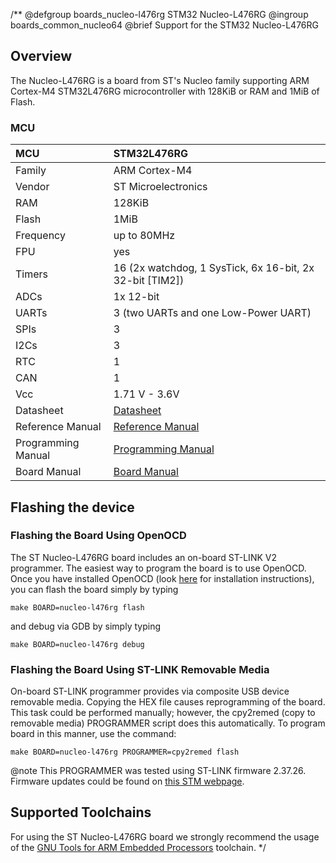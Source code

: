 /**
@defgroup    boards_nucleo-l476rg STM32 Nucleo-L476RG
@ingroup     boards_common_nucleo64
@brief       Support for the STM32 Nucleo-L476RG


## Overview

The Nucleo-L476RG is a board from ST's Nucleo family supporting ARM Cortex-M4
STM32L476RG microcontroller with 128KiB or RAM and 1MiB of Flash.

### MCU


| MCU        |   STM32L476RG     |
|:---------- |:----------------- |
| Family     | ARM Cortex-M4     |
| Vendor     | ST Microelectronics|
| RAM        | 128KiB            |
| Flash      | 1MiB              |
| Frequency  | up to 80MHz       |
| FPU        | yes               |
| Timers     | 16 (2x watchdog, 1 SysTick, 6x 16-bit, 2x 32-bit [TIM2])  |
| ADCs       | 1x 12-bit         |
| UARTs      | 3 (two UARTs and one Low-Power UART)                 |
| SPIs       | 3                 |
| I2Cs       | 3                 |
| RTC        | 1                 |
| CAN        | 1                 |
| Vcc        | 1.71 V - 3.6V     |
| Datasheet  | [Datasheet](https://www.st.com/resource/en/datasheet/stm32l476je.pdf) |
| Reference Manual | [Reference Manual](http://www.st.com/content/ccc/resource/technical/document/reference_manual/02/35/09/0c/4f/f7/40/03/DM00083560.pdf/files/DM00083560.pdf/jcr:content/translations/en.DM00083560.pdf) |
| Programming Manual | [Programming Manual](http://www.st.com/content/ccc/resource/technical/document/programming_manual/6c/3a/cb/e7/e4/ea/44/9b/DM00046982.pdf/files/DM00046982.pdf/jcr:content/translations/en.DM00046982.pdf) |
| Board Manual   | [Board Manual](https://www.st.com/content/ccc/resource/technical/document/user_manual/98/2e/fa/4b/e0/82/43/b7/DM00105823.pdf/files/DM00105823.pdf/jcr:content/translations/en.DM00105823.pdf) |

## Flashing the device

### Flashing the Board Using OpenOCD

The ST Nucleo-L476RG board includes an on-board ST-LINK V2 programmer. The
easiest way to program the board is to use OpenOCD. Once you have installed
OpenOCD (look [here](https://github.com/RIOT-OS/RIOT/wiki/OpenOCD) for
installation instructions), you can flash the board simply by typing

```
make BOARD=nucleo-l476rg flash
```
and debug via GDB by simply typing
```
make BOARD=nucleo-l476rg debug
```

### Flashing the Board Using ST-LINK Removable Media

On-board ST-LINK programmer provides via composite USB device removable media.
Copying the HEX file causes reprogramming of the board. This task
could be performed manually; however, the cpy2remed (copy to removable
media) PROGRAMMER script does this automatically. To program board in
this manner, use the command:
```
make BOARD=nucleo-l476rg PROGRAMMER=cpy2remed flash
```
@note This PROGRAMMER was tested using ST-LINK firmware 2.37.26. Firmware updates
could be found on [this STM webpage](https://www.st.com/en/development-tools/stsw-link007.html).


## Supported Toolchains

For using the ST Nucleo-L476RG board we strongly recommend the usage of the
[GNU Tools for ARM Embedded Processors](https://launchpad.net/gcc-arm-embedded)
toolchain.
 */
